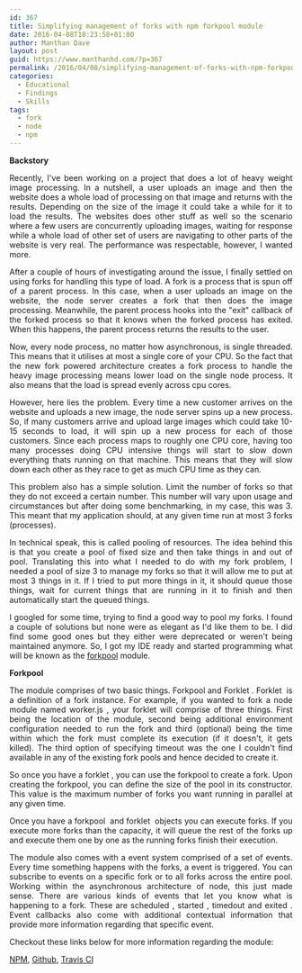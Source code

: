 ```yaml
---
id: 367
title: Simplifying management of forks with npm forkpool module
date: 2016-04-08T18:23:58+01:00
author: Manthan Dave
layout: post
guid: https://www.manthanhd.com/?p=367
permalink: /2016/04/08/simplifying-management-of-forks-with-npm-forkpool-module/
categories:
  - Educational
  - Findings
  - Skills
tags:
  - fork
  - node
  - npm
---
```

<p style="text-align: justify;"><strong>Backstory</strong></p>
<p style="text-align: justify;">Recently, I've been working on a project that does a lot of heavy weight image processing. In a nutshell, a user uploads an image and then the website does a whole load of processing on that image and returns with the results. Depending on the size of the image it could take a while for it to load the results. The websites does other stuff as well so the scenario where a few users are concurrently uploading images, waiting for response while a whole load of other set of users are navigating to other parts of the website is very real. The performance was respectable, however, I wanted more.<!--more--></p>
<p style="text-align: justify;">After a couple of hours of investigating around the issue, I finally settled on using forks for handling this type of load. A fork is a process that is spun off of a parent process. In this case, when a user uploads an image on the website, the node server creates a fork that then does the image processing. Meanwhile, the parent process hooks into the "exit" callback of the forked process so that it knows when the forked process has exited. When this happens, the parent process returns the results to the user.</p>
<p style="text-align: justify;">Now, every node process, no matter how asynchronous, is single threaded. This means that it utilises at most a single core of your CPU. So the fact that the new fork powered architecture creates a fork process to handle the heavy image processing means lower load on the single node process. It also means that the load is spread evenly across cpu cores.</p>
<p style="text-align: justify;">However, here lies the problem. Every time a new customer arrives on the website and uploads a new image, the node server spins up a new process. So, if many customers arrive and upload large images which could take 10-15 seconds to load, it will spin up a new process for each of those customers. Since each process maps to roughly one CPU core, having too many processes doing CPU intensive things will start to slow down everything thats running on that machine. This means that they will slow down each other as they race to get as much CPU time as they can.</p>
<p style="text-align: justify;">This problem also has a simple solution. Limit the number of forks so that they do not exceed a certain number. This number will vary upon usage and circumstances but after doing some benchmarking, in my case, this was 3. This meant that my application should, at any given time run at most 3 forks (processes).</p>
<p style="text-align: justify;">In technical speak, this is called pooling of resources. The idea behind this is that you create a pool of fixed size and then take things in and out of pool. Translating this into what I needed to do with my fork problem, I needed a pool of size 3 to manage my forks so that it will allow me to put at most 3 things in it. If I tried to put more things in it, it should queue those things, wait for current things that are running in it to finish and then automatically start the queued things.</p>
<p style="text-align: justify;">I googled for some time, trying to find a good way to pool my forks. I found a couple of solutions but none were as elegant as I'd like them to be. I did find some good ones but they either were deprecated or weren't being maintained anymore. So, I got my IDE ready and started programming what will be known as the <a href="https://www.npmjs.com/package/forkpool" target="_blank">forkpool</a> module.</p>
<p style="text-align: justify;"><strong>Forkpool</strong></p>
<p style="text-align: justify;">The module comprises of two basic things. <span class="lang:default decode:true crayon-inline">Forkpool</span> and <span class="lang:default decode:true crayon-inline">Forklet</span> . <span class="lang:default decode:true crayon-inline ">Forklet</span>  is a definition of a fork instance. For example, if you wanted to fork a node module named <span class="lang:default decode:true crayon-inline ">worker.js</span> , your forklet will comprise of three things. First being the location of the module, second being additional environment configuration needed to run the fork and third (optional) being the time within which the fork must complete its execution (if it doesn't, it gets killed). The third option of specifying timeout was the one I couldn't find available in any of the existing fork pools and hence decided to create it.</p>
<p style="text-align: justify;">So once you have a <span class="lang:default decode:true crayon-inline ">forklet</span> , you can use the forkpool to create a fork. Upon creating the forkpool, you can define the size of the pool in its constructor. This value is the maximum number of forks you want running in parallel at any given time.</p>
<p style="text-align: justify;">Once you have a <span class="lang:default decode:true crayon-inline ">forkpool</span>  and <span class="lang:default decode:true crayon-inline ">forklet</span>  objects you can execute forks. If you execute more forks than the capacity, it will queue the rest of the forks up and execute them one by one as the running forks finish their execution.</p>
<p style="text-align: justify;">The module also comes with a event system comprised of a set of events. Every time something happens with the forks, a event is triggered. You can subscribe to events on a specific fork or to all forks across the entire pool. Working within the asynchronous architecture of node, this just made sense. There are various kinds of events that let you know what is happening to a fork. These are <span class="lang:default decode:true crayon-inline">scheduled</span> , <span class="lang:default decode:true crayon-inline">started</span> , <span class="lang:default decode:true crayon-inline">timedout</span> and <span class="lang:default decode:true crayon-inline ">exited</span> . Event callbacks also come with additional contextual information that provide more information regarding that specific event.</p>
<p style="text-align: justify;">Checkout these links below for more information regarding the module:</p>
<a href="https://www.npmjs.com/package/forkpool">NPM</a>, <a href="https://github.com/manthanhd/forkpool" target="_blank">Github</a>, <a href="https://travis-ci.org/manthanhd/forkpool" target="_blank">Travis CI</a>